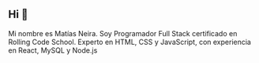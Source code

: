 ## Hi 👋

Mi nombre es Matías Neira. Soy Programador Full Stack certificado en Rolling Code School. Experto en HTML, CSS y JavaScript, con experiencia en React, MySQL y Node.js
